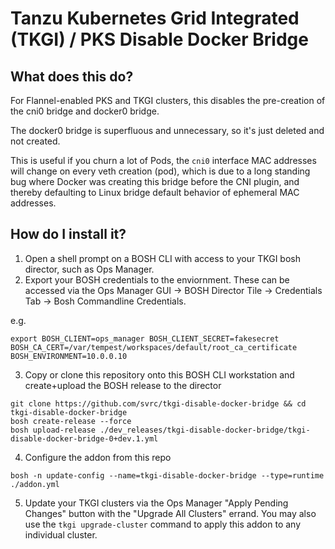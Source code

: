 # Tanzu Kubernetes Grid Integrated (TKGI) / PKS Disable Docker Bridge

## What does this do?

For Flannel-enabled PKS and TKGI clusters, this disables the pre-creation of the cni0 bridge and docker0 bridge.   

The docker0 bridge is superfluous and unnecessary, so it's just deleted and not created.

This is useful if you churn a lot of Pods, the `cni0` interface MAC addresses will change on every veth creation (pod), which is due to a long standing bug
where Docker was creating this bridge before the CNI plugin, and thereby defaulting to Linux bridge default behavior of ephemeral MAC addresses.

## How do I install it?

1. Open a shell prompt on a BOSH CLI with access to your TKGI bosh director, such as Ops Manager.
2. Export your BOSH credentials to the enviornment.  These can be accessed via the Ops Manager GUI -> BOSH Director Tile -> Credentials Tab -> Bosh Commandline Credentials.    

e.g.
```
export BOSH_CLIENT=ops_manager BOSH_CLIENT_SECRET=fakesecret BOSH_CA_CERT=/var/tempest/workspaces/default/root_ca_certificate  BOSH_ENVIRONMENT=10.0.0.10
```
3. Copy or clone this repository onto this BOSH CLI workstation and create+upload the BOSH release to the director

```
git clone https://github.com/svrc/tkgi-disable-docker-bridge && cd tkgi-disable-docker-bridge
bosh create-release --force
bosh upload-release ./dev_releases/tkgi-disable-docker-bridge/tkgi-disable-docker-bridge-0+dev.1.yml 

```
4. Configure the addon from this repo
```
bosh -n update-config --name=tkgi-disable-docker-bridge --type=runtime ./addon.yml
```
5. Update your TKGI clusters via the Ops Manager "Apply Pending Changes" button with the "Upgrade All Clusters" errand.   You may also use the `tkgi upgrade-cluster` command to apply this addon to any individual cluster.
